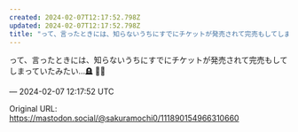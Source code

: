 ```yaml
---
created: 2024-02-07T12:17:52.798Z
updated: 2024-02-07T12:17:52.798Z
title: "って、言ったときには、知らないうちにすでにチケットが発売されて完売もしてしまって[...]"
---
```


<p>って、言ったときには、知らないうちにすでにチケットが発売されて完売もしてしまっていたみたい…🪦 👋🏻</p>

&mdash; 2024-02-07 12:17:52 UTC

Original URL: https://mastodon.social/@sakuramochi0/111890154966310660
